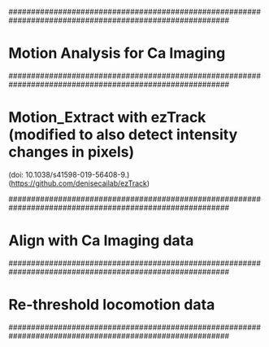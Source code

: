 #########################################################################################################
# Motion Analysis for Ca Imaging 

#########################################################################################################
# Motion_Extract with ezTrack (modified to also detect intensity changes in pixels)
(doi: 10.1038/s41598-019-56408-9.)
(https://github.com/denisecailab/ezTrack)



#########################################################################################################
# Align with Ca Imaging data



#########################################################################################################
# Re-threshold locomotion data 



#########################################################################################################



#
